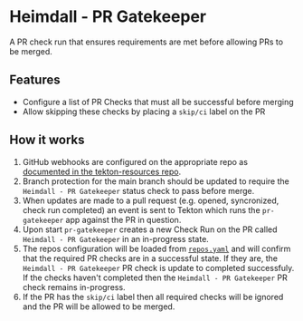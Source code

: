 # Heimdall - PR Gatekeeper

A PR check run that ensures requirements are met before allowing PRs to be merged.

## Features

- Configure a list of PR Checks that must all be successful before merging
- Allow skipping these checks by placing a `skip/ci` label on the PR

## How it works

1. GitHub webhooks are configured on the appropriate repo as [documented in the tekton-resources repo](https://github.com/giantswarm/tekton-resources/blob/main/README.md#repo-setup).
2. Branch protection for the main branch should be updated to require the `Heimdall - PR Gatekeeper` status check to pass before merge.
3. When updates are made to a pull request (e.g. opened, syncronized, check run completed) an event is sent to Tekton which runs the `pr-gatekeeper` app against the PR in question.
4. Upon start `pr-gatekeeper` creates a new Check Run on the PR called `Heimdall - PR Gatekeeper` in an in-progress state.
5. The repos configuration will be loaded from [`repos.yaml`](./repos.yaml) and will confirm that the required PR checks are in a successful state. If they are, the `Heimdall - PR Gatekeeper` PR check is update to completed successfuly. If the checks haven't completed then the `Heimdall - PR Gatekeeper` PR check remains in-progress.
6. If the PR has the `skip/ci` label then all required checks will be ignored and the PR will be allowed to be merged.
